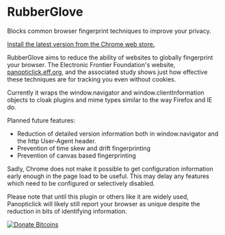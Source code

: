 RubberGlove
===========

Blocks common browser fingerprint techniques to improve your privacy.

[Install the latest version from the Chrome web store.][1]

RubberGlove aims to reduce the ability of websites to globally fingerprint your browser.  The Electronic Frontier Foundation's website, [panopticlick.eff.org][2], and the associated study shows just how effective these techniques are for tracking you even without cookies.

Currently it wraps the window.navigator and window.clientInformation objects to cloak plugins and mime types similar to the way Firefox and IE do.

Planned future features:
* Reduction of detailed version information both in window.navigator and the http User-Agent header.
* Prevention of time skew and drift fingerprinting
* Prevention of canvas based fingerprinting

Sadly, Chrome does not make it possible to get configuration information early enough in the page load to be useful.  This may delay any features which need to be configured or selectively disabled.

Please note that until this plugin or others like it are widely used, Panopticlick will likely still report your browser as unique despite the reduction in bits of identifying information.

<a href="https://coinbase.com/checkouts/0ec4a16aa8227d3a43e4e200a79b55c5" target="_blank">
<img src="https://coinbase.com/assets/buttons/donation_large-6ec72b1a9eec516944e50a22aca7db35.png" alt="Donate Bitcoins">
</a>

  [1]: https://chrome.google.com/webstore/detail/rubberglove/koabfojebhfdjnligkcihoeekimoekpg?authuser=1
  [2]: https://panopticlick.eff.org
